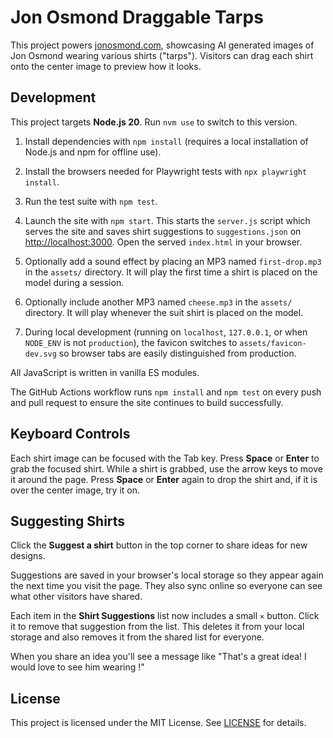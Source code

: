 # Jon Osmond Draggable Tarps

This project powers [jonosmond.com](https://jonosmond.com), showcasing AI generated images of Jon Osmond wearing various shirts ("tarps"). Visitors can drag each shirt onto the center image to preview how it looks.

## Development

This project targets **Node.js 20**. Run `nvm use` to switch to this version.

1. Install dependencies with `npm install` (requires a local installation of
   Node.js and npm for offline use).
2. Install the browsers needed for Playwright tests with `npx playwright install`.
3. Run the test suite with `npm test`.
4. Launch the site with `npm start`. This starts the `server.js` script which
   serves the site and saves shirt suggestions to `suggestions.json` on
   [http://localhost:3000](http://localhost:3000). Open the served
   `index.html` in your browser.
5. Optionally add a sound effect by placing an MP3 named `first-drop.mp3` in the
   `assets/` directory. It will play the first time a shirt is placed on the
   model during a session.

6. Optionally include another MP3 named `cheese.mp3` in the `assets/` directory.
   It will play whenever the suit shirt is placed on the model.


7. During local development (running on `localhost`, `127.0.0.1`, or when
   `NODE_ENV` is not `production`), the favicon switches to
   `assets/favicon-dev.svg` so browser tabs are easily distinguished from
   production.



All JavaScript is written in vanilla ES modules.

The GitHub Actions workflow runs `npm install` and `npm test` on every push and
pull request to ensure the site continues to build successfully.

## Keyboard Controls

Each shirt image can be focused with the Tab key. Press **Space** or **Enter** to grab the
focused shirt. While a shirt is grabbed, use the arrow keys to move it around
the page. Press **Space** or **Enter** again to drop the shirt and, if it is
over the center image, try it on.

## Suggesting Shirts

Click the **Suggest a shirt** button in the top corner to share ideas for new designs.

Suggestions are saved in your browser's local storage so they appear again the next
time you visit the page. They also sync online so everyone can see what other
visitors have shared.

Each item in the **Shirt Suggestions** list now includes a small `×` button.
Click it to remove that suggestion from the list. This deletes it from your
local storage and also removes it from the shared list for everyone.

When you share an idea you'll see a message like "That's a great idea! I would
love to see him wearing <your shirt idea>!"



## License

This project is licensed under the MIT License. See [LICENSE](LICENSE) for details.
